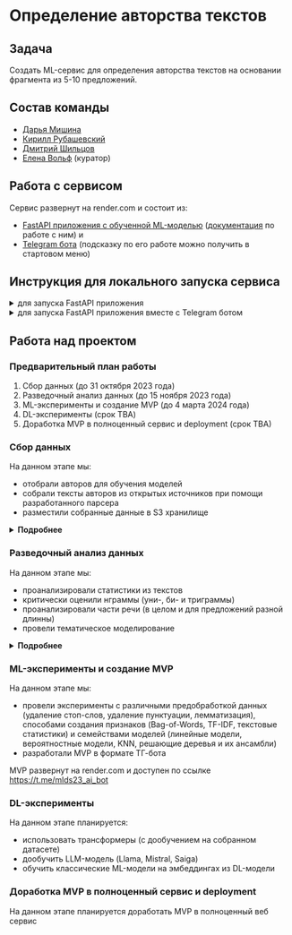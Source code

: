 # Определение авторства текстов

## Задача

Создать ML-сервис для определения авторства текстов на основании фрагмента из
5-10 предложений.

## Состав команды

- [Дарья Мишина](https://github.com/DariaMishina)
- [Кирилл Рубашевский](https://github.com/kirill-rubashevskiy)
- [Дмитрий Шильцов](https://github.com/DmitriyShiltsov)
- [Елена Вольф](https://github.com/Graf-D) (куратор)

## Работа с сервисом

Сервис развернут на render.com и состоит из:

- [FastAPI приложения с обученной ML-моделью](https://mlds23-authorship-identification-app.onrender.com)
  ([документация](https://mlds23-authorship-identification-app.onrender.com/docs)
  по работе с ним) и
- [Telegram бота](https://t.me/mlds23_ai_bot) (подсказку по его работе можно
  получить в стартовом меню)

## Инструкция для локального запуска сервиса

<details>

<summary>для запуска FastAPI приложения</summary>

1. Клонировать репозитарий:

```bash
git clone https://github.com/kirill-rubashevskiy/mlds23-authorship-identification.git
```

2. Установить [Docker](https://docs.docker.com/get-docker/),
   [PostgreSQL](https://www.postgresql.org/download/) и
   [Redis](https://redis.io/docs/install/install-redis/)
3. Поднять PostgreSQL и создать базу данных и пользователя с паролем для работы
   с ней (можно использовать свои название базы данных, имя пользователя и
   пароль):

```postgresql
CREATE DATABASE db_name;
CREATE USER db_user WITH PASSWORD 'db_password';
GRANT ALL PRIVILEGES ON DATABASE db_name TO db_user;
```

4. Создавать Docker-образ приложения, создать и запустить Docker-контейнер
   (команда запускается в корневой папке проекта):

```bash
# значения переменных DB_NAME, DB_PASSWORD и DB_USER берем из шага 2
# при изменении порта APP_PORT необходимо также поменять «левый» порт в port mapping (флаг -p)
docker build -f app/Dockerfile -t app . && \
docker run \
--env APP_PORT=8000 \
--env DB_HOST=host.docker.internal \
--env DB_NAME=db_name \
--env DB_PASSWORD=db_password \
--env DB_PORT=5432 \
--env DB_USER=db_user \
--env REDIS_HOST=host.docker.internal \
--name app \
-p 8000:8000 \
app
```

FastAPI приложение будет доступно по адресу: http://0.0.0.0:8000

</details>

<details>

<summary>для запуска FastAPI приложения вместе с Telegram ботом </summary>

1. Клонировать репозитарий:

```bash
git clone https://github.com/kirill-rubashevskiy/mlds23-authorship-identification.git
```

2. Установить [Docker](https://docs.docker.com/get-docker/),
   [PostgreSQL](https://www.postgresql.org/download/),
   [Redis](https://redis.io/docs/install/install-redis/) и
   [ngrok](https://ngrok.com/download)

3. Поднять PostgreSQL и создать базу данных и пользователя с паролем для работы
   с ней (можно использовать свои название базы данных, имя пользователя и
   пароль):

```postgresql
CREATE DATABASE db_name;
CREATE USER db_user WITH PASSWORD 'db_password';
GRANT ALL PRIVILEGES ON DATABASE db_name TO db_user;
```

4. Создать бота в Telegram при помощи [BotFather](https://telegram.me/BotFather)
   (при создании будет сгенерирован токен)

5. Создать HTTPS endpoint для бота при помощи ngrok:

```bash
# порт для бота можно выбрать по своему усмотрению
ngrok http 8080 # порт для бота может быть любым
```

6. создать в корневой папке репозитария файл `.env` со следующими переменными
   окружения:

```dosini
# пример .env
APP_PORT=8000 # порт для FastAPI приложения, можно выбрать по своему усмотрению
DB_USER=db_user # имя пользователя из шага 3
DB_PASSWORD=db_password # пароль пользователя из шага 3
DB_HOST=host.docker.internal
DB_PORT=5432
DB_NAME=db_name # название базы данных из шага 3
REDIS_HOST=host.docker.internal
TOKEN=token # заменить на токен из шага 4
BASE_WEBHOOK_URL=base_webhook_url # заменить на forwarding URL из лога терминала после выполнения шага 5
APP_URL=http://app:8000/ # порт для FastAPI приложения
BOT_PORT=8080 # порт из шага 5
```

7. Создавать Docker-образы приложения и бота, создать и запустить
   Docker-контейнеры (команда запускается в корневой папке проекта):

```bash
docker compose up -d
```

FastAPI приложение будет доступно по адресу: http://0.0.0.0:8000 \
Бот будет доступен в Telegram по имени, выбранному на шаге 4

</details>

## Работа над проектом

### Предварительный план работы

1. Сбор данных (до 31 октября 2023 года)
2. Разведочный анализ данных (до 15 ноября 2023 года)
3. ML-эксперименты и создание MVP (до 4 марта 2024 года)
4. DL-эксперименты (срок TBA)
5. Доработка MVP в полноценный сервис и deployment (срок TBA)

### Сбор данных

На данном этапе мы:

- отобрали авторов для обучения моделей
- собрали тексты авторов из открытых источников при помощи разработанного
  парсера
- разместили собранные данные в S3 хранилище

<details>
  <summary><b>Подробнее</b></summary>

Для проекта были отобраны 10 классических русских писателей, живших в 19 веке:

- И. А. Бунин
- В. М. Гаршин
- Н. В. Гоголь
- А. И. Куприн
- Ф. М. Достоевский
- Д. Н. Мамин-Сибиряк
- А. П. Платонов
- А. С. Пушкин
- И. С. Тургенев
- А. П. Чехов

По каждому автору было собрано не менее 10 прозаических произведений.

Данные были собраны на
[сайте интернет-библиотеки Алексея Комарова](https://ilibrary.ru/)
([ноутбук](notebooks/01_parsing.ipynb) с примером работы парсера).

Собранные данные (тексты в формате .txt, а также .csv файл с общей информацией о
текстах) размещены в облачном хранилище Yandex Object Storage. На
[сайте хранилища](https://mlds23-authorship-identification.website.yandexcloud.net)
доступна таблица с полной информацией о собранных текстах.

</details>

### Разведочный анализ данных

На данном этапе мы:

- проанализировали статистики из текстов
- критически оценили нграммы (уни-, би- и триграммы)
- проанализировали части речи (в целом и для предложений разной длинны)
- провели тематическое моделирование

<details>
  <summary><b>Подробнее</b></summary>

#### Статистики из текстов

([ноутбук](notebooks/05_eda_dm_stats_ngrams.ipynb) с анализом статистик из
текстов и нграмм, [ноутбук](notebooks/05_eda_shiltsov_punct_grams.ipynb) с
анализом статистик по пунктуации и частям речи в зависимости от длины
предложений)

Для начала мы посчитали среднюю длину слова и предложения по каждому автору:

![mean_word_length](visualizations/mean_word_length.png)
![mean_sentence_length](visualizations/mean_sentence_length.png)

На графиках видно, длина слов и предложений у авторов различаются, поэтому было
принято решение сделать углубленный анализ следующих статистик с помощью пакета
`ruts`:

- количество предложений
- количество слов
- количество уникальных слов
- количество длинных слов
- количество сложных слов
- количество простых слов
- количество односложных слов
- количество многосложных слов
- количество символов
- количество букв
- количество пробелов
- количество слогов
- количество знаков препинания

В результате датасет `splitted_df` с уже расспличенными по 550 токенов
произведениями был дополнен колонками, перечисленными выше, и сохранен в s3 как
`ruts_df`.

Также был сделан анализ использования знаков пунктуации у разных авторов в
предложениях различной длины:

**Вывод: авторы по-разному строят предложения разной длины с точки зрения знаков
препинания, возможно это может дать полезные дополнительные признаки для
обучения моделей.**

![punct_distribution](visualizations/punct_distribution.png)

На следующем этапе мы попробуем использовать эти статистики в качестве признаков
для классификации.

#### Нграммы

([ноутбук](./EDA/EDA_DM.ipynb) с анализом статистик из текстов и нграмм)

Для расширения стоплиста слов мы проанализировали самые часто встречающиеся
слова:

![top_20_words](visualizations/top_20_words.png)

На графике видны погрешности в предобработке (аномально длинное тире с
пробелами); 50 самых часто встречающихся слов сохранены в s3 для последующего
анализа как `count_words`.

Мы также проанализировали топ10 биграмм и триграмм:

![top_10_bigrams](visualizations/top_10_bigrams.png)
![top_10_trigrams](visualizations/top_10_trigrams.png)

#### Анализ частей речи

([ноутбук](notebooks/05_eda_kr_pos_topic_modeling.ipynb) с анализом частей речи
и тематическим моделированием,
[ноутбук](notebooks/05_eda_shiltsov_punct_grams.ipynb) с анализом статистик по
пунктуации и частям речи в зависимости от длины предложений)

Для анализа частей речи мы:

- просемплировали объекты таким образом, чтобы по каждому автору было одинаковое
  количество объектов
- провели предобработку данных:
  - привели тексты к нижнему регистру
  - удалили http ссылки, цифры и пунктуацию
  - токенизировали тексты
  - определили часть речи каждого токена при помощи библиотеки `spaCy`
- по каждому объекту посчитали количество вхождений каждой части речи и
  нормализовали данные (чтобы сумма вхождений всех частей речи в объект давала
  единицу)

Затем мы проанализировали распределения частей речи по всем объектам, и
статистики распределений по автору.

Распределения значений частей речи соответствуют одному из четырех типов:

![pos_distribution_types](visualizations/pos_distribution_types.png)

Мы проверили, что мультимодальное распределение отдельных частей речи
наблюдается у всех авторов (гипотеза подтвердилась), и для дальнейшего анализа
оставили только части речи с нормальным и скошенным нормальным распределениями.

Мы анализировали медиану, которая меньше подвержена выбросам:

![pos_medians_by_author](visualizations/pos_medians_by_author.png)

Авторы различаются по медианной частоте использования частей речи:

- Куприн использует больше нарицательных и прилагательных, но меньше глаголов и
  местоимений
- Пушкин использует меньше наречий и сочинительных союзов
- Бунин использует больше нарицательных, прилагательных и предлогов, но меньше
  местоимений и глаголов и т.д.

При этом понижение размерности данных при помощи PCA (мы дополнительно
ограничили значения сверху 99-м персентилем и стандартизировали данные) и TSNE
не позволило кластеризовать авторов:

![pos_tsne_pca](visualizations/pos_tsne_pca.png)

**Вывод: статистики по частям речи могут быть дополнительными признаками для
обучения моделей, но эффект от них (без нелинейного преобразования) будет
ограничен при использовании линейных моделей.**

Мы разместили сгенерированные признаки (нормированное количество каждой части
речи в объекте) в облачном хранилище Yandex Object Storage по проекту для их
использования при обучении моделей.

Мы также проанализировали распределение частей речи в зависимости от длины
предлоожений:

![pos_distribution_by_length](visualizations/pos_distribution_by_length.png)

**Вывод: авторы по-разному строят предложения разной длины с точки зрения
употребления частей речи, возможно это может дать полезные дополнительные
признаки для обучения моделей.**

#### Тематическое моделирование

([ноутбук](notebooks/05_eda_kr_pos_topic_modeling.ipynb) с анализом частей речи
и тематическим моделированием)

Для тематического моделирования мы использовали все объекты датасета и три части
речи: существительные (нарицательные), прилагательные и глаголы.

Перед тематическим моделированием мы провели предобработку текстов:

- привели тексты к нижнему регистру,
- удалили http ссылки, цифры, пунктуацию
- удалили стоп-слова: неправильно классифицированные имена собственные
  (`аркадий`, `наташа`и т.п.) и слова, которые не несут смысловой нагрузки
  (`хотеть`, `быть` и т.п.)
- удалили слишком редкие (встречающиеся менее 3 раз) и слишком частые
  (встречающихся более, чем в половине объектов) слова
- токенизировали или лемматизировали тексты

Для тематического моделирования мы использовали алгоритм LDA. Мы создали
несколько моделей в зависимости от количества предсказываемых ими тем (от 10 до
30 с шагом 5), и для оценки качества работы моделей использовали оценку асессора
(меня) на 10 случайных объектах.

Каждая модель смогла (субъективно) корректно определить темы от 0 до 3 объектов:

- модель с 10 темами — природу (объект 1), выражение эмоций (объект 2) и лошадей
  (объект 5)
- модель с 20 темами — происходящее на улице (объект 5) и внешние характеристики
  героя (объект 10)
- модель с 25 темами — происходящее на улице (объект 5)
- модель с 30 темами — природу (объект 1), помещения (объект 3) и внешние
  характеристики героя (объект 10)

Определить темы отдельных объектов (например, 4 и 7) не смогли как модели, так и
асессор; возможные причины:

- деление на объекты не учитывает абзацы, которые отдельные авторы используют
  для разграничения тем
- с учетом ограничения на максимальное количество слов в объекте, отбора частей
  речи и удаления стоп-слов после предобработки в объектах не остается
  достаточное количество несущих смысл слов для корректного определения темы

**Вывод: использование предсказанных моделями тем и их вероятностей
нецелесообразно использовать в качестве признаков для обучения моделей,
классифицирующих авторов.**

</details>

### ML-эксперименты и создание MVP

На данном этапе мы:

- провели эксперименты с различными предобработкой данных (удаление стоп-слов,
  удаление пунктуации, лемматизация), способами создания признаков
  (Bag-of-Words, TF-IDF, текстовые статистики) и семействами моделей (линейные
  модели, вероятностные модели, KNN, решающие деревья и их ансамбли)
- разработали MVP в формате ТГ-бота

MVP развернут на render.com и доступен по ссылке https://t.me/mlds23_ai_bot

### DL-эксперименты

На данном этапе планируется:

- использовать трансформеры (с дообучением на собранном датасете)
- дообучить LLM-модель (Llama, Mistral, Saiga)
- обучить классические ML-модели на эмбеддингах из DL-модели

### Доработка MVP в полноценный сервис и deployment

На данном этапе планируется доработать MVP в полноценный веб сервис
